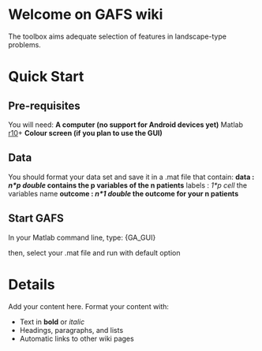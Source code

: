 # Welcome on GAFS wiki #
The toolbox aims adequate selection of features in landscape-type problems.


# Quick Start #
## Pre-requisites ##
You will need:
**A computer (no support for Android devices yet)** Matlab [r10](https://code.google.com/p/genetic-algorithm-feature-selection/source/detail?r=10)+
**Colour screen (if you plan to use the GUI)**

## Data ##
You should format your data set and save it in a .mat file that contain:
**data : _n\*p double_ contains the p variables of the n patients** labels : _1\*p cell_ the variables name
**outcome : _n\*1 double_ the outcome for your n patients**

## Start GAFS ##
In your Matlab command line, type:
{GA\_GUI}

then, select your .mat file and run with default option

# Details #

Add your content here.  Format your content with:
  * Text in **bold** or _italic_
  * Headings, paragraphs, and lists
  * Automatic links to other wiki pages